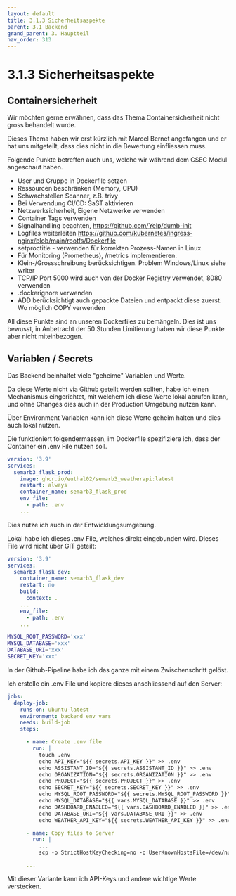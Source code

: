 ```yaml
---
layout: default
title: 3.1.3 Sicherheitsaspekte
parent: 3.1 Backend
grand_parent: 3. Hauptteil
nav_order: 313
---
```


# 3.1.3 Sicherheitsaspekte

## Containersicherheit

Wir möchten gerne erwähnen, dass das Thema Containersicherheit nicht gross behandelt wurde.

Dieses Thema haben wir erst kürzlich mit Marcel Bernet angefangen und er hat uns mitgeteilt, dass dies nicht in die Bewertung einfliessen muss.

Folgende Punkte betreffen auch uns, welche wir während dem CSEC Modul angeschaut haben.

* User und Gruppe in Dockerfile setzen
* Ressourcen beschränken (Memory, CPU)
* Schwachstellen Scanner, z.B. trivy
* Bei Verwendung CI/CD: SaST aktivieren
* Netzwerksicherheit, Eigene Netzwerke verwenden
* Container Tags verwenden
* Signalhandling beachten, https://github.com/Yelp/dumb-init
* Logfiles weiterleiten https://github.com/kubernetes/ingress-nginx/blob/main/rootfs/Dockerfile
* setproctitle - verwenden für korrekten Prozess-Namen in Linux
* Für Monitoring (Prometheus), /metrics implementieren.
* Klein-/Grossschreibung berücksichtigen. Problem Windows/Linux siehe writer
* TCP/IP Port 5000 wird auch von der Docker Registry verwendet, 8080 verwenden
* .dockerignore verwenden
* ADD berücksichtigt auch gepackte Dateien und entpackt diese zuerst. Wo möglich COPY verwenden

All diese Punkte sind an unseren Dockerfiles zu bemängeln. Dies ist uns bewusst, in Anbetracht der 50 Stunden Limitierung haben wir diese Punkte aber nicht miteinbezogen.

## Variablen / Secrets

Das Backend beinhaltet viele "geheime" Variablen und Werte.

Da diese Werte nicht via Github geteilt werden sollten, habe ich einen Mechanismus eingerichtet, mit welchem ich diese Werte lokal abrufen kann, und ohne Changes dies auch in der Production Umgebung nutzen kann.

Über Environment Variablen kann ich diese Werte geheim halten und dies auch lokal nutzen.

Die funktioniert folgendermassen, im Dockerfile spezifiziere ich, dass der Container ein .env File nutzen soll.

``` yaml
version: '3.9'
services:
  semarb3_flask_prod:
    image: ghcr.io/euthal02/semarb3_weatherapi:latest
    restart: always
    container_name: semarb3_flask_prod
    env_file:
      - path: .env
    ...
```

Dies nutze ich auch in der Entwicklungsumgebung.

Lokal habe ich dieses .env File, welches direkt eingebunden wird. Dieses File wird nicht über GIT geteilt:

``` yaml
version: '3.9'
services:
  semarb3_flask_dev:
    container_name: semarb3_flask_dev
    restart: no
    build:
      context: .
    ...
    env_file:
      - path: .env
    ...
```

``` bash
MYSQL_ROOT_PASSWORD='xxx'
MYSQL_DATABASE='xxx'
DATABASE_URI='xxx'
SECRET_KEY='xxx'
```

In der Github-Pipeline habe ich das ganze mit einem Zwischenschritt gelöst.

Ich erstelle ein .env File und kopiere dieses anschliessend auf den Server:

``` yaml
jobs:
  deploy-job:
    runs-on: ubuntu-latest
    environment: backend_env_vars
    needs: build-job
    steps:

      - name: Create .env file
        run: |
          touch .env
          echo API_KEY="${{ secrets.API_KEY }}" >> .env
          echo ASSISTANT_ID="${{ secrets.ASSISTANT_ID }}" >> .env
          echo ORGANIZATION="${{ secrets.ORGANIZATION }}" >> .env
          echo PROJECT="${{ secrets.PROJECT }}" >> .env
          echo SECRET_KEY="${{ secrets.SECRET_KEY }}" >> .env
          echo MYSQL_ROOT_PASSWORD="${{ secrets.MYSQL_ROOT_PASSWORD }}" >> .env
          echo MYSQL_DATABASE="${{ vars.MYSQL_DATABASE }}" >> .env
          echo DASHBOARD_ENABLED="${{ vars.DASHBOARD_ENABLED }}" >> .env
          echo DATABASE_URI="${{ vars.DATABASE_URI }}" >> .env
          echo WEATHER_API_KEY="${{ secrets.WEATHER_API_KEY }}" >> .env

      - name: Copy files to Server
        run: |
          ...
          scp -o StrictHostKeyChecking=no -o UserKnownHostsFile=/dev/null -q .env ${{ vars.DEPLOY_USER }}@${{ vars.DEPLOY_HOST }}:/home/${{ vars.DEPLOY_USER }}/.env

      ...
```

Mit dieser Variante kann ich API-Keys und andere wichtige Werte verstecken.
